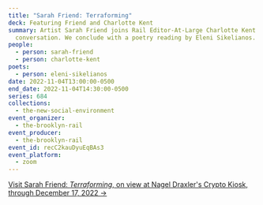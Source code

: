 ```yaml
---
title: "Sarah Friend: Terraforming"
deck: Featuring Friend and Charlotte Kent
summary: Artist Sarah Friend joins Rail Editor-At-Large Charlotte Kent for a
  conversation. We conclude with a poetry reading by Eleni Sikelianos.
people:
  - person: sarah-friend
  - person: charlotte-kent
poets:
  - person: eleni-sikelianos
date: 2022-11-04T13:00:00-0500
end_date: 2022-11-04T14:30:00-0500
series: 684
collections:
  - the-new-social-environment
event_organizer:
  - the-brooklyn-rail
event_producer:
  - the-brooklyn-rail
event_id: recC2kauDyuEqBAs3
event_platform:
  - zoom
---
```

[V﻿isit Sarah Friend: *Terraforming*, on view at Nagel Draxler's Crypto Kiosk, through December 17, 2022 →](https://nagel-draxler.de/exhibition/terraforming/)
